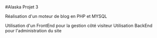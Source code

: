 #Alaska
Projet 3

Réalisation d'un moteur de blog en PHP et MYSQL

Utilisation d'un FrontEnd pour la gestion côté visiteur
Utilisation BackEnd pour l'administration du site
